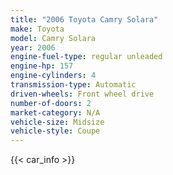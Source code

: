 ```yaml
---
title: "2006 Toyota Camry Solara"
make: Toyota
model: Camry Solara
year: 2006
engine-fuel-type: regular unleaded
engine-hp: 157
engine-cylinders: 4
transmission-type: Automatic
driven-wheels: Front wheel drive
number-of-doors: 2
market-category: N/A
vehicle-size: Midsize
vehicle-style: Coupe
---
```


{{< car_info >}}
